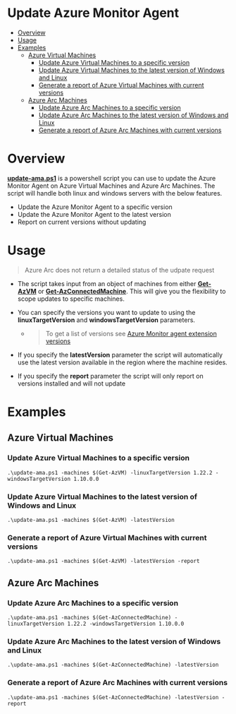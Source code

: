
# Update Azure Monitor Agent

- [Overview](#overview)
- [Usage](#usage)
- [Examples](#examples)
  * [Azure Virtual Machines](#azure-virtual-machines)
    * [Update Azure Virtual Machines to a specific version](#update-azure-virtual-machines-to-a-specific-version)
    * [Update Azure Virtual Machines to the latest version of Windows and Linux](#update-azure-virtual-machines-to-the-latest-version-of-windows-and-linux)
    * [Generate a report of Azure Virtual Machines with current versions](#generate-a-report-of-azure-virtual-machines-with-current-versions)
  * [Azure Arc Machines](#azure-arc-machines)
    * [Update Azure Arc Machines to a specific version](#update-azure-arc-machines-to-a-specific-version)
    * [Update Azure Arc Machines to the latest version of Windows and Linux](#update-azure-arc-machines-to-the-latest-version-of-windows-and-linux)
    * [Generate a report of Azure Arc Machines with current versions](#generate-a-report-of-azure-arc-machines-with-current-versions)
   
# Overview

[**update-ama.ps1**](https://github.com/seanstark/sentinel-tools/blob/main/ama-management/update-ama.ps1) is a powershell script you can use to update the Azure Monitor Agent on Azure Virtual Machines and Azure Arc Machines. The script will handle both linux and windows servers with the below features.

- Update the Azure Monitor Agent to a specific version
- Update the Azure Monitor Agent to the latest version
- Report on current versions without updating

# Usage

 > Azure Arc does not return a detailed status of the udpate request

- The script takes input from an object of machines from either [**Get-AzVM**](https://learn.microsoft.com/powershell/module/az.compute/get-azvm?view) or [**Get-AzConnectedMachine**](https://learn.microsoft.com/powershell/module/az.connectedmachine/get-azconnectedmachine). This will give you the flexibility to scope updates to specific machines. 

- You can specify the versions you want to update to using the **linuxTargetVersion** and **windowsTargetVersion** parameters.
  - > To get a list of versions see [Azure Monitor agent extension versions](https://learn.microsoft.com/en-us/azure/azure-monitor/agents/azure-monitor-agent-extension-versions)
  
- If you specify the **latestVersion** parameter the script will automatically use the latest version available in the region where the machine resides. 

- If you specify the **report** parameter the script will only report on versions installed and will not update

# Examples

## Azure Virtual Machines

### Update Azure Virtual Machines to a specific version
```
.\update-ama.ps1 -machines $(Get-AzVM) -linuxTargetVersion 1.22.2 -windowsTargetVersion 1.10.0.0
```

### Update Azure Virtual Machines to the latest version of Windows and Linux
```
.\update-ama.ps1 -machines $(Get-AzVM) -latestVersion
```

### Generate a report of Azure Virtual Machines with current versions
```
.\update-ama.ps1 -machines $(Get-AzVM) -latestVersion -report
```

## Azure Arc Machines

### Update Azure Arc Machines to a specific version
```
.\update-ama.ps1 -machines $(Get-AzConnectedMachine) -linuxTargetVersion 1.22.2 -windowsTargetVersion 1.10.0.0
```

### Update Azure Arc Machines to the latest version of Windows and Linux
```
.\update-ama.ps1 -machines $(Get-AzConnectedMachine) -latestVersion
```

### Generate a report of Azure Arc Machines with current versions
```
.\update-ama.ps1 -machines $(Get-AzConnectedMachine) -latestVersion -report
```
